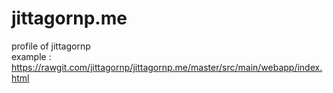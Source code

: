 # jittagornp.me

profile of jittagornp <br/>
example : https://rawgit.com/jittagornp/jittagornp.me/master/src/main/webapp/index.html

